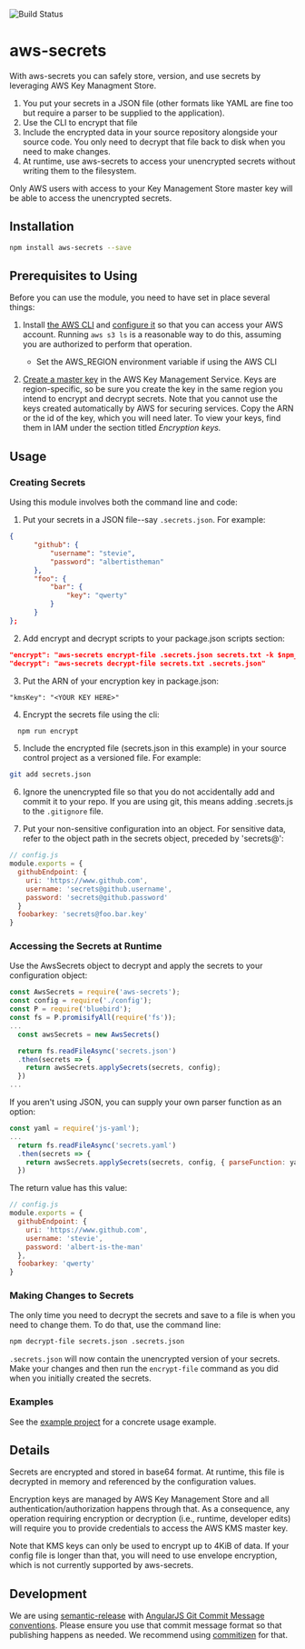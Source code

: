 ![Build Status](https://travis-ci.org/Cimpress-MCP/aws-secrets.svg?branch=master)

# aws-secrets

With aws-secrets you can safely store, version, and use secrets by leveraging AWS Key Managment Store.

1. You put your secrets in a JSON file (other formats like YAML are fine too but require a parser to be supplied to the application).
1. Use the CLI to encrypt that file
1. Include the encrypted data in your source repository alongside your source code. You only need to decrypt that file back to disk when you need to make changes.
1. At runtime, use aws-secrets to access your unencrypted secrets without writing them to the filesystem.

Only AWS users with access to your Key Management Store master key will be able to access the unencrypted secrets.

## Installation
```Bash
npm install aws-secrets --save
```

## Prerequisites to Using
Before you can use the module, you need to have set in place several things:
1. Install [the AWS CLI](http://docs.aws.amazon.com/cli/latest/userguide/installing.html) and [configure it](http://docs.aws.amazon.com/cli/latest/userguide/cli-chap-getting-started.html) so that you can access your AWS account. Running `aws s3 ls` is a reasonable way to do this, assuming you are authorized to perform that operation.

    * Set the AWS\_REGION environment variable if using the AWS CLI

2. [Create a master key](http://docs.aws.amazon.com/kms/latest/developerguide/create-keys.html) in the AWS Key Management Service. Keys are region-specific, so be sure you create the key in the same region you intend to encrypt and decrypt secrets. Note that you cannot use the keys created automatically by AWS for securing services. Copy the ARN or the id of the key, which you will need later. To view your keys, find them in IAM under the section titled *Encryption keys.*

## Usage

### Creating Secrets
Using this module involves both the command line and code:
1. Put your secrets in a JSON file--say `.secrets.json`. For example:
```JSON
{
      "github": {
          "username": "stevie",
          "password": "albertistheman"
      },
      "foo": {
          "bar": {
              "key": "qwerty"
          }
      }
};
```
2. Add encrypt and decrypt scripts to your package.json scripts section:
```JSON
"encrypt": "aws-secrets encrypt-file .secrets.json secrets.txt -k $npm_package_kmsKey && rm .secrets.json",
"decrypt": "aws-secrets decrypt-file secrets.txt .secrets.json"
```
3. Put the ARN of your encryption key in package.json:
```
"kmsKey": "<YOUR KEY HERE>"
```
4. Encrypt the secrets file using the cli:

  ```Bash
    npm run encrypt
  ```

5. Include the encrypted file (secrets.json in this example) in your source control project as a versioned file. For example:

  ```Bash
  git add secrets.json
  ```

6. Ignore the unencrypted file so that you do not accidentally add and commit it to your repo. If you are using git, this means adding .secrets.js to the `.gitignore` file.

7. Put your non-sensitive configuration into an object. For sensitive data, refer to the object path in the secrets object, preceded by 'secrets@':

  ```Javascript
  // config.js
  module.exports = {
    githubEndpoint: {
      uri: 'https://www.github.com',
      username: 'secrets@github.username',
      password: 'secrets@github.password'
    }
    foobarkey: 'secrets@foo.bar.key'
  }
  ```

### Accessing the Secrets at Runtime

Use the AwsSecrets object to decrypt and apply the secrets to your configuration object:
```Javascript
const AwsSecrets = require('aws-secrets');
const config = require('./config');
const P = require('bluebird');
const fs = P.promisifyAll(require('fs'));
...
  const awsSecrets = new AwsSecrets()

  return fs.readFileAsync('secrets.json')
  .then(secrets => {
    return awsSecrets.applySecrets(secrets, config);
  })
...
```

If you aren't using JSON, you can supply your own parser function as an option:
```Javascript
const yaml = require('js-yaml');
...
  return fs.readFileAsync('secrets.yaml')
  .then(secrets => {
    return awsSecrets.applySecrets(secrets, config, { parseFunction: yaml.safeLoad });
  })
```

  The return value has this value:

  ```Javascript
  // config.js
  module.exports = {
    githubEndpoint: {
      uri: 'https://www.github.com',
      username: 'stevie',
      password: 'albert-is-the-man'
    },
    foobarkey: 'qwerty'
  }
  ```

### Making Changes to Secrets
The only time you need to decrypt the secrets and save to a file is when you need to change them. To do that, use the command line:

```Bash
npm decrypt-file secrets.json .secrets.json
```

`.secrets.json` will now contain the unencrypted version of your secrets. Make your changes and then run the `encrypt-file` command as you did when you initially created the secrets.

### Examples
See the [example project](./examples/password/) for a concrete usage example.

##  Details
Secrets are encrypted and stored in base64 format. At runtime, this file is decrypted in memory and referenced by the configuration values.

Encryption keys are managed by AWS Key Management Store and all authentication/authorization happens through that. As a consequence, any operation requiring encryption or decryption (i.e., runtime, developer edits) will require you to provide credentials to access the AWS KMS master key.

Note that KMS keys can only be used to encrypt up to 4KiB of data. If your config file is longer than that, you will need to use envelope encryption, which is not currently supported by aws-secrets.

## Development
We are using [semantic-release](https://github.com/semantic-release/semantic-release) with [AngularJS Git Commit Message conventions](https://docs.google.com/document/d/1QrDFcIiPjSLDn3EL15IJygNPiHORgU1_OOAqWjiDU5Y/edit). Please ensure you use that commit message format so that publishing happens as needed. We recommend using [commitizen](https://github.com/commitizen/cz-cli) for that.
